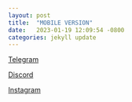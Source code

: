 ```yaml
---
layout: post
title:  "MOBILE VERSION"
date:   2023-01-19 12:09:54 -0800
categories: jekyll update
---
```




[Telegram](https://t.me/psyop123)
   
[Discord](https://discordapp.com/users/843618272779829248)               
   
[Instagram](https://www.instagram.com/psyoppatch/)





